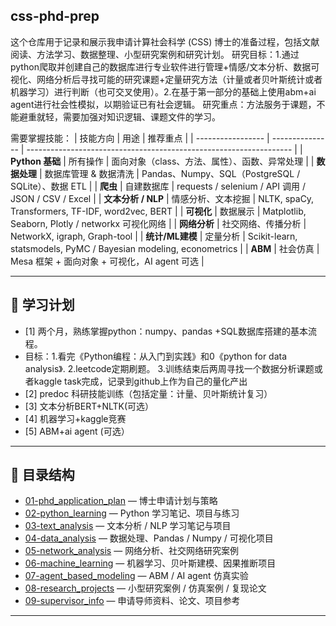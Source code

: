 ## css-phd-prep


这个仓库用于记录和展示我申请计算社会科学 (CSS) 博士的准备过程，包括文献阅读、方法学习、数据整理、小型研究案例和研究计划。
研究目标：1.通过python爬取并创建自己的数据库进行专业软件进行管理+情感/文本分析、数据可视化、网络分析后寻找可能的研究课题+定量研究方法（计量或者贝叶斯统计或者机器学习）进行判断（也可交叉使用）。2.在基于第一部分的基础上使用abm+ai agent进行社会性模拟，以期验证已有社会逻辑。 
研究重点：方法服务于课题，不能避重就轻，需要加强对知识逻辑、课题文件的学习。

需要掌握技能：
| 技能方向           | 用途             | 推荐重点                                                              |
| ----------------- | --------------- | ------------------------------------------------------------------ |
| **Python 基础**    | 所有操作         | 面向对象（class、方法、属性）、函数、异常处理                        |
| **数据处理**       | 数据库管理 & 数据清洗 | Pandas、Numpy、SQL（PostgreSQL / SQLite）、数据 ETL                   |
| **爬虫**           | 自建数据库        | requests / selenium / API 调用 / JSON / CSV / Excel                  |
| **文本分析 / NLP** | 情感分析、文本挖掘 | NLTK, spaCy, Transformers, TF-IDF, word2vec, BERT                   |
| **可视化**         | 数据展示         | Matplotlib, Seaborn, Plotly / networkx 可视化网络                    |
| **网络分析**       | 社交网络、传播分析 | NetworkX, igraph, Graph-tool                                        |
| **统计/ML建模**    | 定量分析         | Scikit-learn, statsmodels, PyMC / Bayesian modeling, econometrics   |
| **ABM**            | 社会仿真         | Mesa 框架 + 面向对象 + 可视化，AI agent 可选                         |


---


## 🚀 学习计划
- [1] 两个月，熟练掌握python：numpy、pandas +SQL数据库搭建的基本流程。
- 目标：1.看完《Python编程：从入门到实践》和0《python for data analysis》. 2.leetcode定期刷题。 3.训练结束后两周寻找一个数据分析课题或者kaggle task完成，记录到github上作为自己的量化产出
- [2] predoc 科研技能训练（包括定量：计量、贝叶斯统计复习）
- [3] 文本分析BERT+NLTK(可选）
- [4] 机器学习+kaggle竞赛
- [5] ABM+ai agent (可选）


---


## 📂 目录结构

- [01-phd_application_plan](01-phd_application_plan) — 博士申请计划与策略  
- [02-python_learning](02-python_learning) — Python 学习笔记、项目与练习  
- [03-text_analysis](03-text_analysis) — 文本分析 / NLP 学习笔记与项目  
- [04-data_analysis](04-data_analysis) — 数据处理、Pandas / Numpy / 可视化项目  
- [05-network_analysis](05-network_analysis) — 网络分析、社交网络研究案例  
- [06-machine_learning](06-machine_learning) — 机器学习、贝叶斯建模、因果推断项目  
- [07-agent_based_modeling](07-agent_based_modeling) — ABM / AI agent 仿真实验  
- [08-research_projects](08-research_projects) — 小型研究案例 / 仿真案例 / 复现论文  
- [09-supervisor_info](09-supervisor_info) — 申请导师资料、论文、项目参考  


---


